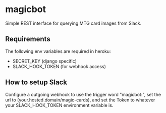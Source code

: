 # magicbot
Simple REST interface for querying MTG card images from Slack.

## Requirements
The following env variables are required in heroku:

* SECRET_KEY (django specific)
* SLACK_HOOK_TOKEN (for webhook access)

## How to setup Slack
Configure a outgoing webhook to use the trigger word "magicbot:", set the url to (your.hosted.domain/magic-cards),
 and set the Token to whatever your SLACK_HOOK_TOKEN environment variable is.
